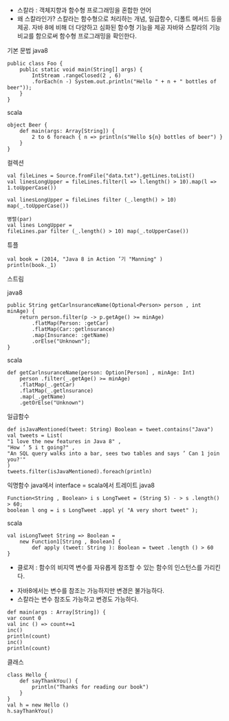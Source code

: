 - 스칼라 : 객체지향과 함수형 프로그래밍을 혼합한 언어
- 왜 스칼라인가?
스칼라는 함수형으로 처리하는 개념, 일급함수, 디폴트 메서드 등을 제공.
자바 8에 비해 더 다양하고 심화된 함수형 기능을 제공
자바와 스칼라의 기능비교를 함으로써 함수형 프로그래밍을 확인한다.

기본 문법
java8
```
public class Foo {
    public static void main(String[] args) {
        IntStream .rangeClosed(2 , 6)
        .forEach(n -) System.out.println("Hello " + n + " bottles of beer"));
    }
}
```

scala
```
object Beer {
    def main(args: Array[String]) {
        2 to 6 foreach { n => println(s"Hello ${n} bottles of beer") }
    }
}
```

컬렉션
```
val fileLines = Source.fromFile("data.txt").getLines.toList()
val linesLongUpper = fileLines.filter(l => l.length() > 10).map(l => 1.toUpperCase())
```
```
val linesLongUpper = fileLines filter (_.length() > 10) map(_.toUpperCase())

병렬(par)
val lines LongUpper =
fileLines.par filter (_.length() > 10) map(_.toUpperCase())
```

튜플
```
val book = (2014, "Java 8 in Action ’기 "Manning" )
println(book._1)
```

스트림

java8
```
public String getCarlnsuranceName(Optional<Person> person , int minAge) {
    return person.filter(p -> p.getAge() >= minAge)
        .flatMap(Person: :getCar)
        .flatMap(Car::getlnsurance)
        .map(Insurance: :getName)
        .orElse("Unknown");
}
```

scala
```
def getCarlnsuranceName(person: Option[Person] , minAge: Int)
    person .filter(_.getAge() >= minAge)
    .flatMap(_.getCar)
    .flatMap(_.getlnsurance)
    .map(_.getName)
    .getOrElse("Unknown")
```

일급함수
```
def isJavaMentioned(tweet: String) Boolean = tweet.contains("Java")
val tweets = List(
"1 love the new features in Java 8" ,
"How ’ 5 i t going?" ,
"An SQL query walks into a bar, sees two tables and says ’ Can 1 join you?'"
)
tweets.filter(isJavaMentioned).foreach(println)
```

익명함수
java에서 interface = scala에서 트레이트
java8
```
Function<String , Boolean> i s LongTweet = (String 5) - > s .length() > 60;
boolean l ong = i s LongTweet .appl y( "A very short tweet" );
```
scala
```
val isLongTweet String => Boolean =
    new Function1[String , Boolean] {
        def apply (tweet: String ): Boolean = tweet .length () > 60
}
```

* 클로저 : 함수의 비지역 변수를 자유롭게 참조할 수 있는 함수의 인스턴스를 가리킨다.
- 자바8에서는 변수를 참조는 가능하지만 변경은 불가능하다.
- 스칼라는 변수 참조도 가능하고 변경도 가능하다.
```
def main(args : Array[String]) {
var count 0
val inc () => count+=1
inc()
println(count)
inc()
println(count)
```

클래스
```
class Hello {
    def sayThankYou() {
        println("Thanks for reading our book")
    }
}
val h = new Hello ()
h.sayThankYou()
```

